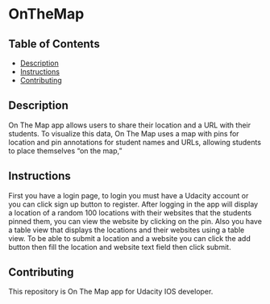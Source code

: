 # OnTheMap

## Table of Contents

- [Description](#Description)
- [Instructions](#instructions)
- [Contributing](#contributing)

## Description

On The Map app allows users to share their location and a URL with their students. To visualize this data, On The Map uses a map with pins for location and pin annotations for student names and URLs, allowing students to place themselves “on the map,”

## Instructions

First you have a login page, to login you must have a Udacity account or you can click sign up button to register. After logging in the app will display a location of a random 100 locations with their websites that the students pinned them, you can view the website by clicking on the pin. Also you have a table view that displays the locations and their websites using a table view. To be able to submit a location and a website you can click the add button then fill the location and website text field then click submit.

## Contributing

This repository is On The Map app for Udacity IOS developer.
